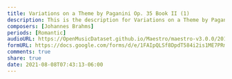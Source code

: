 ```yaml
---
title: Variations on a Theme by Paganini Op. 35 Book II (1)
description: This is the description for Variations on a Theme by Paganini Op. 35 Book II by Johannes Brahms
composers: [Johannes Brahms]
periods: [Romantic]
audioURL: https://OpenMusicDataset.github.io/Maestro/maestro-v3.0.0/2015/MIDI-Unprocessed_R1_D2-13-20_mid--AUDIO-from_mp3_13_R1_2015_wav--5.midi
formURL: https://docs.google.com/forms/d/e/1FAIpQLSf8DpdT584i2is1ME7PRmmbnY2Hcy5uWjdyR5PfMucSRcj1ig/viewform
comments: true
share: true
date: 2021-08-08T07:43:13-06:00
---
```

